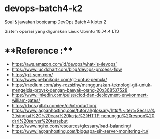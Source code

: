 # devops-batch4-k2
Soal &amp; jawaban bootcamp DevOps Batch 4 kloter 2

Sistem operasi yang digunakan Linux Ubuntu 18.04.4 LTS  

<h1>**Reference :**</h1> 

* https://aws.amazon.com/id/devops/what-is-devops/
* https://www.lucidchart.com/blog/devops-process-flow
* https://git-scm.com/
* https://www.petanikode.com/git-untuk-pemula/
* https://medium.com/aisy-rozsidhy/menggunakan-teknologi-git-untuk-mengelola-proyek-dengan-banyak-orang-20b368537528
* https://www.linkedin.com/pulse/cicd-dan-deployment-environment-william-gates/
* https://docs.gitlab.com/ee/ci/introduction/
* https://www.jagoanhosting.com/tutorial/glossary/http#:~:text=Secara%20singkat%2C%20cara%20kerja%20HTTP,menunggu%20respon%20dari%20server%20tersebut
* https://www.nginx.com/resources/glossary/load-balancing/
* https://www.jagoanhosting.com/blog/apa-sih-server-monitoring-itu/


